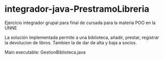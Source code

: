 # integrador-java-PrestramoLibreria
Ejercicio integrador grupal para final de cursada para la materia POO en la UNNE

La solución implementada permite a una biblioteca, añadir, prestar, registrar la devolucion de libros. Tambien la de dar de alta y baja a socios. 

Main executable: GestionBiblioteca.java
